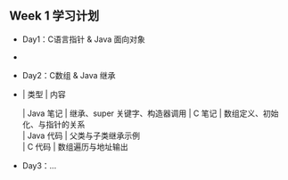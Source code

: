 ## Week 1 学习计划

- Day1：C语言指针 & Java 面向对象

- 
- Day2：C数组 & Java 继承
- | 类型     | 内容                

  | Java 笔记 | 继承、super 关键字、构造器调用 
  | C 笔记    | 数组定义、初始化、与指针的关系    
  | Java 代码 | 父类与子类继承示例          
  | C 代码    | 数组遍历与地址输出          



- Day3：...

